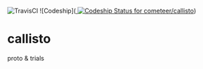 ![TravisCI](https://travis-ci.org/cometeer/callisto.svg)
![Codeship]([ ![Codeship Status for cometeer/callisto](https://codeship.com/projects/52588bc0-3dd2-0133-f450-6ac7ec54809a/status?branch=master)](https://codeship.com/projects/102571))
# callisto
proto &amp; trials
